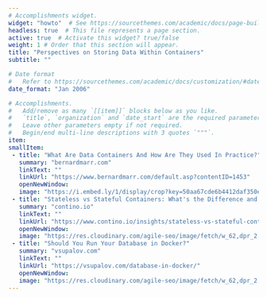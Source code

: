 ```yaml
---
# Accomplishments widget.
widget: "howto"  # See https://sourcethemes.com/academic/docs/page-builder/
headless: true  # This file represents a page section.
active: true  # Activate this widget? true/false
weight: 1 # Order that this section will appear.
title: "Perspectives on Storing Data Within Containers"
subtitle: ""

# Date format
#   Refer to https://sourcethemes.com/academic/docs/customization/#date-format
date_format: "Jan 2006"

# Accomplishments.
#   Add/remove as many `[[item]]` blocks below as you like.
#   `title`, `organization` and `date_start` are the required parameters.
#   Leave other parameters empty if not required.
#   Begin/end multi-line descriptions with 3 quotes `"""`.
item: 
smallItem: 
 - title: "What Are Data Containers And How Are They Used In Practice?"
   summary: "bernardmarr.com"
   linkText: ""
   linkUrl: "https://www.bernardmarr.com/default.asp?contentID=1453"
   openNewWindow: 
   image: "https://i.embed.ly/1/display/crop?key=50aa67cde6b4412daf350e3f34226686&width=200&height=150&errorurl=https%3A%2F%2Fs2-embed-ly.s3.amazonaws.com%2Fdisplay%2Fv1%2Fimages%2Flogo.png&url=https%3A%2F%2Fwww.bernardmarr.com%2Fimg%2Fnew-book.png"
 - title: "Stateless vs Stateful Containers: What's the Difference and Why Does It Matter?"
   summary: "contino.io"
   linkText: ""
   linkUrl: "https://www.contino.io/insights/stateless-vs-stateful-containers-whats-the-difference-and-why-does-it-matter"
   openNewWindow: 
   image: "https://res.cloudinary.com/agile-seo/image/fetch/w_62,dpr_2.0,d_blank_am8gzx.png/https%3A%2F%2Flogo.clearbit.com%2Fcontino.io%3Fsize%3D250"
 - title: "Should You Run Your Database in Docker?"
   summary: "vsupalov.com"
   linkText: ""
   linkUrl: "https://vsupalov.com/database-in-docker/"
   openNewWindow: 
   image: "https://res.cloudinary.com/agile-seo/image/fetch/w_62,dpr_2.0,d_blank_am8gzx.png/https%3A%2F%2Flogo.clearbit.com%2Fvsupalov.com%3Fsize%3D250"
---
```


